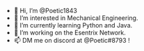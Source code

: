 - 👋 Hi, I’m @Poetic1843
- 👀 I’m interested in Mechanical Engineering.
- 🌱 I’m currently learning Python and Java.
- 💞️ I’m working on the Esentrix Network.
- 📫 DM me on discord at @Poetic#8793 !

<!---
Poetic1843/Poetic1843 is a ✨ special ✨ repository because its `README.md` (this file) appears on your GitHub profile.
You can click the Preview link to take a look at your changes.
--->
